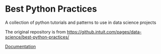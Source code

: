 # Best Python Practices

A collection of python tutorials and patterns to use in data science projects

The original repository is from https://github.intuit.com/pages/data-science/best-python-practices/


[Documentation](https://github.intuit.com/pages/ggao/best-python-practices/)
